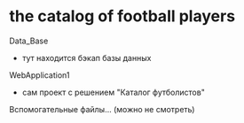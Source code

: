 # the catalog of football players
Data_Base
- тут находится бэкап базы данных

WebApplication1
- сам проект с решением "Каталог футболистов"

Вспомогательные файлы... (можно не смотреть)
